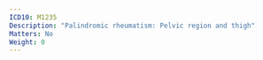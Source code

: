 ```yaml
---
ICD10: M1235
Description: "Palindromic rheumatism: Pelvic region and thigh"
Matters: No
Weight: 0
---
```


